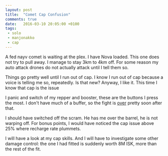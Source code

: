 ```yaml
---
layout: post
title:  "Comet Cap Confusion"
comments: true
date:   2016-03-10 20:05:00 +0100
tags: 
 - solo
 - manjonakko
 - cap
---
```

A fed nayv comet is waiting at the plex.  I have Nova loaded.  This one does not try to pull away.
I manage to stay 3km to 4km off.  For some reason my auto attack drones do not actually attack
until I tell them so.

Things go pretty well until I run out of cap.  I know I run out of cap because a voice is telling me so,
repeatedly.  Is that new?  Anyway, I like it.  This time I know that cap is the issue

I panic and switch of my repper and booster, these are the buttons I press the most.
I don't have much of a buffer, so the fight is [over](https://zkillboard.com/kill/52521576/) pretty soon after that.

I should have switched off the scram.  He has me over the barrel, he is not warping off.
For bonus points, I would have noticed the cap issue above 25% where recharge rate plummets.

I will have a look at my cap skills.  And I will have to investigate some other damage control:
the one I had fitted is suddenly worth 8M ISK, more than the rest of the fit.


